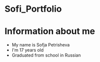 # Sofi_Portfolio

# Information about me
* My name is Sofja Petrisheva
* I'm 17 years old
* Graduated from school in Russian

